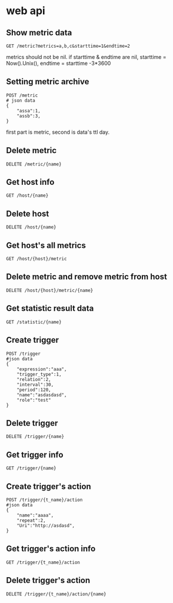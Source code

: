 # web api

## Show metric data

    GET /metric?metrics=a,b,c&starttime=1&endtime=2

metrics should not be nil.
if starttime & endtime are nil, starttime = Now().Unix(), endtime = starttime -3*3600

## Setting metric archive

    POST /metric
    # json data
    {
        "assa":1,
        "assb":3,
    }

first part is metric, second is data's ttl day.

## Delete metric

    DELETE /metric/{name}

## Get host info

    GET /host/{name}

## Delete host

    DELETE /host/{name}


## Get host's all metrics

    GET /host/{host}/metric

## Delete metric and remove metric from host

    DELETE /host/{host}/metric/{name}

## Get statistic result data

    GET /statistic/{name}

## Create trigger

    POST /trigger
    #json data
    {
        "expression":"aaa",
        "trigger_type":1,
        "relation":2,
        "interval":30,
        "period":120,
        "name":"asdasdasd",
        "role":"test"
    }

## Delete trigger

    DELETE /trigger/{name}

## Get trigger info

    GET /trigger/{name}

## Create trigger's action

    POST /trigger/{t_name}/action
    #json data
    {
        "name":"aaaa",
        "repeat":2,
        "Uri":"http://asdasd",
    }

## Get trigger's action info

    GET /trigger/{t_name}/action

## Delete trigger's action

    DELETE /trigger/{t_name}/action/{name}
